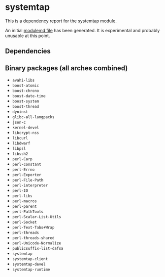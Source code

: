 # systemtap
This is a dependency report for the systemtap module.

An initial [modulemd file](systemtap.yaml) has been generated. It is experimental and probably unusable at this point.
## Dependencies
## Binary packages (all arches combined)
* `avahi-libs`
* `boost-atomic`
* `boost-chrono`
* `boost-date-time`
* `boost-system`
* `boost-thread`
* `dyninst`
* `glibc-all-langpacks`
* `json-c`
* `kernel-devel`
* `libcrypt-nss`
* `libcurl`
* `libdwarf`
* `libpsl`
* `libssh2`
* `perl-Carp`
* `perl-constant`
* `perl-Errno`
* `perl-Exporter`
* `perl-File-Path`
* `perl-interpreter`
* `perl-IO`
* `perl-libs`
* `perl-macros`
* `perl-parent`
* `perl-PathTools`
* `perl-Scalar-List-Utils`
* `perl-Socket`
* `perl-Text-Tabs+Wrap`
* `perl-threads`
* `perl-threads-shared`
* `perl-Unicode-Normalize`
* `publicsuffix-list-dafsa`
* `systemtap`
* `systemtap-client`
* `systemtap-devel`
* `systemtap-runtime`
